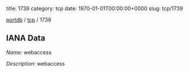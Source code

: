 title: 1739
category: tcp
date: 1970-01-01T00:00:00+0000
slug: tcp/1739

[portdb](/) / [tcp](/category/tcp.html) / 1739


## IANA Data

_Name:_ webaccess

_Description:_ webaccess

